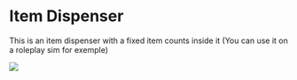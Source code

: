 Item Dispenser
===

This is an item dispenser with a fixed item counts inside it (You can use it on a roleplay sim for exemple)

![](http://sakarias.eu/u/20150129165348.png)